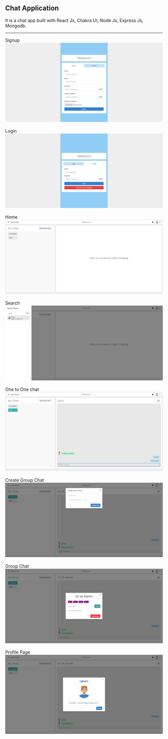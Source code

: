 <h2>Chat Application</h2>
<p>It is a chat app built with React Js, Chakra UI, Node Js, Express Js, Mongodb.</p>
<hr/>
<label>Signup</label>  
<img src="./preview/signup.png">
</br> </br>
<label>Login</label>  
<img src="./preview/login.png">
</br> </br>
<label>Home</label>  
<img src="./preview/home.png">
</br> </br>
<label>Search</label>  
<img src="./preview/search.png">
</br> </br><label>One to One chat</label>  
<img src="./preview/ito1chat.png">
</br> </br><label>Create Group Chat</label>  
<img src="./preview/creategroupchat.png">
</br> </br><label>Group Chat</label>  
<img src="./preview/groupchat.png">
</br> </br>
<label>Profile Page</label>  
<img src="./preview/profile.png">
</br> </br>
